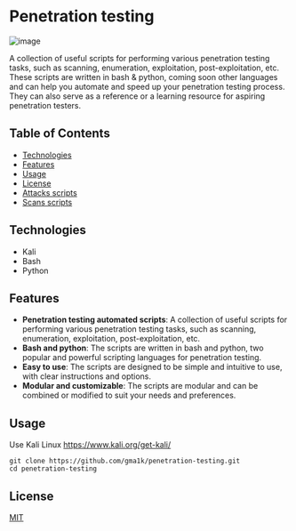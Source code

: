 # Penetration testing

![image](https://github.com/gma1k/penetration-testing/assets/138721734/2965ebea-0ea8-4a0e-923d-a5d2a2f56a1d)

A collection of useful scripts for performing various penetration testing tasks, such as scanning, enumeration, exploitation, post-exploitation, etc. These scripts are written in bash & python, coming soon other languages and can help you automate and speed up your penetration testing process. They can also serve as a reference or a learning resource for aspiring penetration testers.


## Table of Contents

- [Technologies](#technologies)
- [Features](#features)
- [Usage](#usage)
- [License](#license)
- [Attacks scripts](attacks/)
- [Scans scripts](scans/)


## Technologies

- Kali
- Bash
- Python

## Features

- **Penetration testing automated scripts**: A collection of useful scripts for performing various penetration testing tasks, such as scanning, enumeration, exploitation, post-exploitation, etc.
- **Bash and python**: The scripts are written in bash and python, two popular and powerful scripting languages for penetration testing.
- **Easy to use**: The scripts are designed to be simple and intuitive to use, with clear instructions and options.
- **Modular and customizable**: The scripts are modular and can be combined or modified to suit your needs and preferences.

## Usage

Use Kali Linux
https://www.kali.org/get-kali/ 

```
git clone https://github.com/gma1k/penetration-testing.git
cd penetration-testing
````

## License

[MIT](LICENSE)
